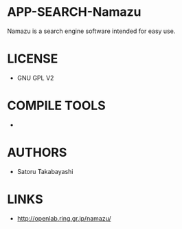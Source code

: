 APP-SEARCH-Namazu
=================

Namazu is a search engine software intended for easy use.

LICENSE
===============
* GNU GPL V2

COMPILE TOOLS
===============
* 
 
AUTHORS
===============
* Satoru Takabayashi

LINKS
===============
* http://openlab.ring.gr.jp/namazu/
